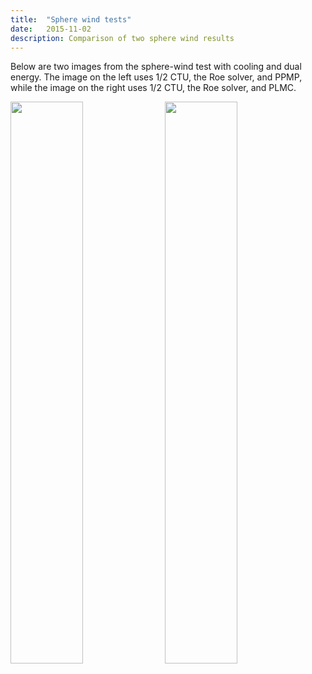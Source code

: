 ```yaml
---
title:  "Sphere wind tests"
date:   2015-11-02
description: Comparison of two sphere wind results 
---
```


Below are two images from the sphere-wind test with cooling and dual energy. The image on the left uses
1/2 CTU, the Roe solver, and PPMP, while the image on the right uses 1/2 CTU, the Roe solver, and PLMC.

<img style="float: left; width: 48%; margin-right: 1%; margin-bottom: 0.5em;" src="{{ site.url }}assets/images/cloud_roe_ppmp.png">
<img style="float: left; width: 48%; margin-right: 1%; margin-bottom: 0.5em;" src="{{ site.url }}assets/images/cloud_roe_plmc.png">


